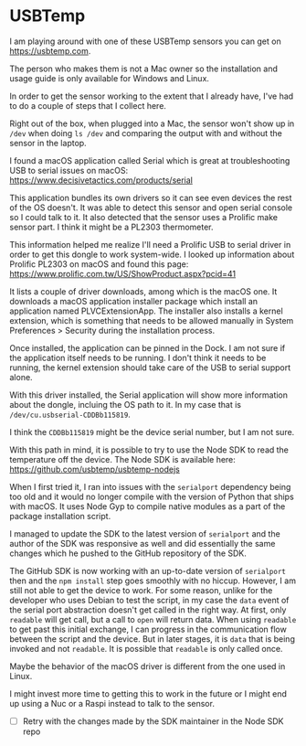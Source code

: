 # USBTemp

I am playing around with one of these USBTemp sensors you can get on
https://usbtemp.com.

The person who makes them is not a Mac owner so the installation and usage guide
is only available for Windows and Linux.

In order to get the sensor working to the extent that I already have, I've had
to do a couple of steps that I collect here.

Right out of the box, when plugged into a Mac, the sensor won't show up in
`/dev` when doing `ls /dev` and comparing the output with and without the sensor
in the laptop.

I found a macOS application called Serial which is great at troubleshooting USB
to serial issues on macOS:
https://www.decisivetactics.com/products/serial

This application bundles its own drivers so it can see even devices the rest of
the OS doesn't.
It was able to detect this sensor and open serial console so I could talk to it.
It also detected that the sensor uses a Prolific make sensor part.
I think it might be a PL2303 thermometer.

This information helped me realize I'll need a Prolific USB to serial driver in
order to get this dongle to work system-wide.
I looked up information about Prolific PL2303 on macOS and found this page:
https://www.prolific.com.tw/US/ShowProduct.aspx?pcid=41

It lists a couple of driver downloads, among which is the macOS one.
It downloads a macOS application installer package which install an application
named PLVCExtensionApp.
The installer also installs a kernel extension, which is something that needs to
be allowed manually in System Preferences > Security during the installation
process.

Once installed, the application can be pinned in the Dock.
I am not sure if the application itself needs to be running.
I don't think it needs to be running, the kernel extension should take care of
the USB to serial support alone.

With this driver installed, the Serial application will show more information
about the dongle, incluing the OS path to it. In my case that is
`/dev/cu.usbserial-CDDBb115819`.

I think the `CDDBb115819` might be the device serial number, but I am not sure.

With this path in mind, it is possible to try to use the Node SDK to read the
temperature off the device.
The Node SDK is available here:
https://github.com/usbtemp/usbtemp-nodejs

When I first tried it, I ran into issues with the `serialport` dependency being
too old and it would no longer compile with the version of Python that ships
with macOS.
It uses Node Gyp to compile native modules as a part of the package installation
script.

I managed to update the SDK to the latest version of `serialport` and the author
of the SDK was responsive as well and did essentially the same changes which he
pushed to the GitHub repository of the SDK.

The GitHub SDK is now working with an up-to-date version of `serialport` then
and the `npm install` step goes smoothly with no hiccup.
However, I am still not able to get the device to work.
For some reason, unlike for the developer who uses Debian to test the script,
in my case the `data` event of the serial port abstraction doesn't get called
in the right way.
At first, only `readable` will get call, but a call to `open` will return data.
When using `readable` to get past this initial exchange, I can progress in the
communication flow between the script and the device.
But in later stages, it is `data` that is being invoked and not `readable`.
It is possible that `readable` is only called once.

Maybe the behavior of the macOS driver is different from the one used in Linux.

I might invest more time to getting this to work in the future or I might end up
using a Nuc or a Raspi instead to talk to the sensor.

- [ ] Retry with the changes made by the SDK maintainer in the Node SDK repo
